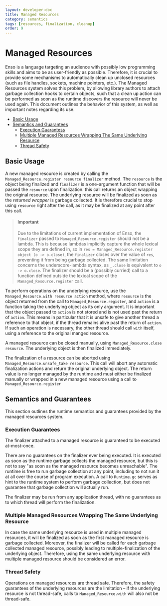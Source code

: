 ```yaml
---
layout: developer-doc
title: Managed Resources
category: semantics
tags: [resources, finalization, cleanup]
order: 9
---
```


# Managed Resources

Enso is a language targeting an audience with possibly low programming skills
and aims to be as user-friendly as possible. Therefore, it is crucial to provide
some mechanisms to automatically clean up unclosed resources (such as file
handles, sockets, machine pointers, etc.). The Managed Resources system solves
this problem, by allowing library authors to attach garbage collection hooks to
certain objects, such that a clean up action can be performed as soon as the
runtime discovers the resource will never be used again. This document outlines
the behavior of this system, as well as important notes regarding its use.

<!-- MarkdownTOC levels="2,3" autolink="true" -->

- [Basic Usage](#basic-usage)
- [Semantics and Guarantees](#semantics-and-guarantees)
  - [Execution Guarantess](#execution-guarantees)
  - [Multiple Managed Resources Wrapping The Same Underlying Resource](#multiple-managed-resources-wrapping-the-same-underlying-resource)
  - [Thread Safety](#thread-safety)

<!-- /MarkdownTOC -->

## Basic Usage

A new managed resource is created by calling the
`Managed_Resource.register resource finalizer` method. The `resource` is the
object being finalized and `finalizer` is a one-argument function that will be
passed the `resource` upon finalization. this call returns an object wrapping
the original resource. The underlying resource will be finalized as soon as the
_returned wrapper_ is garbage collected. It is therefore crucial to stop using
`resource` right after the call, as it may be finalized at any point after this
call.

> #### Important
>
> Due to the limitations of current implementation of Enso, the `finalizer`
> passed to `Managed_Resource.register` should not be a lambda. This is because
> lambdas implicitly capture the whole lexical scope they are defined in, so in
> `res = Managed_Resource.register object (o -> o.close)`, the `finalizer`
> closes over the value of `res`, preventing it from being garbage collected.
> The same limitation concerns the underscore-lambda syntax, as `_.close` is
> equivalent to `o -> o.close`. The finalizer should be a (possibly curried)
> call to a function defined outside the lexical scope of the
> `Managed_Resource.register` call.

To perform operations on the underlying resource, use the
`Managed_Resource.with resource action` method, where `resource` is the object
returned from the call to `Managed_Resource.register`, and `action` is a
function taking the underlying object as its only argument. It is important that
the object passed to `action` is not stored and is not used past the return of
`action`. This means in particular that it is unsafe to give another thread a
reference to that object, if the thread remains alive past the return of
`action`. If such an operation is necessary, the other thread should call `with`
itself, using a reference to the original manged resource.

A managed resource can be closed manually, using
`Managed_Resource.close resource`. The underlying object is then finalized
immediately.

The finalization of a resource can be aborted using
`Managed_Resource.unsafe_take resource`. This call will abort any automatic
finalization actions and return the original underlying object. The return value
is no longer managed by the runtime and must either be finalized manually or
wrapped in a new managed resource using a call to `Managed_Resource.register`

## Semantics and Guarantees

This section outlines the runtime semantics and guarantees provided by the
managed resources system.

### Execution Guarantees

The finalizer attached to a managed resource is guaranteed to be executed
at-most-once.

There are no guarantees on the finalizer ever being executed. It is executed as
soon as the runtime garbage collects the managed resource, but this is not to
say "as soon as the managed resource becomes unreachable". The runtime is free
to run garbage collection at any point, including to not run it at all over the
course of program execution. A call to `Runtime.gc` serves as hint to the
runtime system to perform garbage collection, but does not guarantee that
garbage collection will actually run.

The finalizer may be run from any application thread, with no guarantees as to
which thread will perform the finalization.

### Multiple Managed Resources Wrapping The Same Underlying Resource

In case the same underlying resource is used in multiple managed resources, it
will be finalized as soon as the first managed resource is garbage collected.
Moreover, the finalizer will be called for each garbage collected managed
resource, possibly leading to multiple-finalization of the underlying object.
Therefore, using the same underlying resource with multiple managed resource
should be considered an error.

### Thread Safety

Operations on managed resources are thread safe. Therefore, the safety
guarantees of the underlying resources are the limitation – if the underlying
resource is not thread-safe, calls to `Managed_Resource.with` will also not be
thread-safe.
